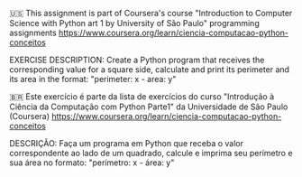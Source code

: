  :us: This assignment is part of Coursera's course "Introduction to Computer Science with Python art 1 by University of São Paulo" programming assignments
https://www.coursera.org/learn/ciencia-computacao-python-conceitos

EXERCISE DESCRIPTION: Create a Python program that receives the corresponding value for a square side, calculate and print its perimeter and its area in the format: "perimeter: x - area: y"





 :brazil: Este exercício é parte da lista de exercícios do curso "Introdução à Ciência da Computação com Python Parte1" da Universidade de São Paulo (Coursera) 
https://www.coursera.org/learn/ciencia-computacao-python-conceitos

DESCRIÇÃO: Faça um programa em Python que receba o valor correspondente ao lado de um quadrado, calcule e imprima seu perímetro e sua área no formato: "perímetro: x - área: y"

